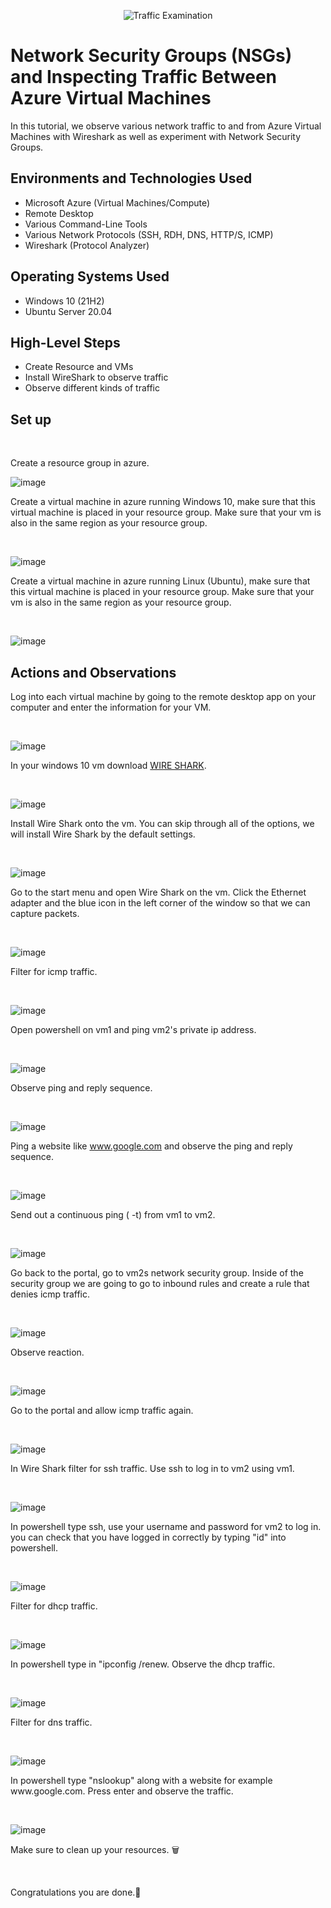 <p align="center">
<img src="https://i.imgur.com/Ua7udoS.png" alt="Traffic Examination"/>
</p>

<h1>Network Security Groups (NSGs) and Inspecting Traffic Between Azure Virtual Machines</h1>
In this tutorial, we observe various network traffic to and from Azure Virtual Machines with Wireshark as well as experiment with Network Security Groups. <br />


<h2>Environments and Technologies Used</h2>

- Microsoft Azure (Virtual Machines/Compute)
- Remote Desktop
- Various Command-Line Tools
- Various Network Protocols (SSH, RDH, DNS, HTTP/S, ICMP)
- Wireshark (Protocol Analyzer)

<h2>Operating Systems Used </h2>

- Windows 10 (21H2)
- Ubuntu Server 20.04

<h2>High-Level Steps</h2>

- Create Resource and VMs
- Install WireShark to observe traffic
- Observe different kinds of traffic

<h2>Set up</h2>


  
</p>
<br />

Create a resource group in azure.

<p>

![image](https://github.com/Janelle888/azure-network-protocols/assets/142438143/d6bd5aaf-ab65-4711-bf18-5dfed02cf5f0)

  
</p>
<p>

Create a virtual machine in azure running Windows 10, make sure that this virtual machine is placed in your resource group. Make sure that your vm is also in the same region as your resource group.
  
</p>
<br />

<p>
  
![image](https://github.com/Janelle888/azure-network-protocols/assets/142438143/def07035-9af8-4e25-a575-3e669aaaa20e)

  
</p>
<p>

Create a virtual machine in azure running Linux (Ubuntu), make sure that this virtual machine is placed in your resource group. Make sure that your vm is also in the same region as your resource group.
  
</p>
<br />

<p>
  
![image](https://github.com/Janelle888/azure-network-protocols/assets/142438143/847936a2-2e2a-48e9-b428-5463f42d1922)



<h2>Actions and Observations</h2>

<p>

Log into each virtual machine by going to the remote desktop app on your computer and enter the information for your VM.
  
</p>
<br />

<p>
  
![image](https://github.com/Janelle888/azure-network-protocols/assets/142438143/c976c653-05b4-4b86-b8fe-a270208e0534)

  
</p>
<p>
  
In your windows 10 vm download [WIRE SHARK](https://www.wireshark.org/download.html).
  
</p>
<br />

<p>
  
![image](https://github.com/Janelle888/azure-network-protocols/assets/142438143/33e6c7a0-2bd5-431b-bc62-8b7b2b3942dc)

  
</p>
<p>
 Install Wire Shark onto the vm. You can skip through all of the options, we will install Wire Shark by the default settings.
  
</p>
<br />

<p>
  
![image](https://github.com/Janelle888/azure-network-protocols/assets/142438143/5b80c7ea-110c-4327-9262-add4d22eefd7)

  
</p>
<p>
Go to the start menu and open Wire Shark on the vm. Click the Ethernet adapter and the blue icon in the left corner of the window so that we can capture packets.
  
</p>
<br />

<p>
  
![image](https://github.com/Janelle888/azure-network-protocols/assets/142438143/23e9001b-1a17-41ad-a1d3-7522261c5897)

  
</p>
<p>
Filter for icmp traffic. 
  
</p>
<br />

<p>
  
![image](https://github.com/Janelle888/azure-network-protocols/assets/142438143/f45b0a3d-3a22-4a29-89e2-af9f8625e1a9)

  
</p>
<p>
Open powershell on vm1 and ping vm2's private ip address.
  
</p>
<br />

<p>
  
![image](https://github.com/Janelle888/azure-network-protocols/assets/142438143/f9e7dab8-28d8-4a45-a65f-11776fab7b74)

  
</p>
<p>
Observe ping and reply sequence.
  
</p>
<br />

<p>
  
![image](https://github.com/Janelle888/azure-network-protocols/assets/142438143/f4957aec-63b2-4a00-b53d-4da0ea3660b8)

  
</p>
<p>
  
Ping a website like www.google.com and observe the ping and reply sequence.
  
</p>
<br />

<p>
  
![image](https://github.com/Janelle888/azure-network-protocols/assets/142438143/68a34565-9c42-4c71-99a9-1ee9e32fe997)

  
</p>
<p>
  
Send out a continuous ping ( -t) from vm1 to vm2.
  
</p>
<br />

<p>
  
![image](https://github.com/Janelle888/azure-network-protocols/assets/142438143/39d10eba-83d6-4a85-affe-32dd823aefc3)

  
</p>
<p>
Go back to the portal, go to vm2s network security group. Inside of the security group we are going to go to inbound rules and create a rule that denies icmp traffic.
  
</p>
<br />

<p>
  
![image](https://github.com/Janelle888/azure-network-protocols/assets/142438143/d4c586c9-802e-42c7-aec3-ff364381865d)

  
</p>
<p>
Observe reaction.
  
</p>
<br />

<p>
  
![image](https://github.com/Janelle888/azure-network-protocols/assets/142438143/dc9699c4-c71b-45c2-b07b-3f710d593a14)

  
</p>
<p>
Go to the portal and allow icmp traffic again.
  
</p>
<br />

<p>
  
![image](https://github.com/Janelle888/azure-network-protocols/assets/142438143/4bee24e0-ed1a-4854-b618-5624415afdeb)

  
</p>
<p>
In Wire Shark filter for ssh traffic. Use ssh to log in to vm2 using vm1.
  
</p>
<br />

<p>
  
![image](https://github.com/Janelle888/azure-network-protocols/assets/142438143/568b1026-4da8-43fc-8fb4-3c7a13729363)

  
</p>
<p>
In powershell type ssh, use your username and password for vm2 to log in. you can check that you have logged in correctly by typing "id" into powershell.
  
</p>
<br />

<p>
  
![image](https://github.com/Janelle888/azure-network-protocols/assets/142438143/37bb3966-f48c-4382-aacf-4daa41e3e4a7)

  
</p>
<p>
Filter for dhcp traffic.
  
</p>
<br />

<p>
  
![image](https://github.com/Janelle888/azure-network-protocols/assets/142438143/6c150e00-304a-442a-a22c-1d299778e4e8)

  
</p>
<p>
In powershell type in "ipconfig /renew. Observe the dhcp traffic. 
  
</p>
<br />

<p>
  
![image](https://github.com/Janelle888/azure-network-protocols/assets/142438143/6799e2af-0215-4fe9-a27a-ea4f32f2e337)

  
</p>
<p>
Filter for dns traffic. 
  
</p>
<br />

<p>
  
![image](https://github.com/Janelle888/azure-network-protocols/assets/142438143/5832c9b8-dde7-47b5-911f-94eb99bcf5b0)

  
</p>
<p>
In powershell type "nslookup" along with a website for example www.google.com. Press enter and observe the traffic. 
  
</p>
<br />

<p>
  
![image](https://github.com/Janelle888/azure-network-protocols/assets/142438143/05d00d2f-75a3-4d60-a17d-2a822fe6eeee)

  
</p>
<p>
Make sure to clean up your resources. 🗑️


</p>
<br />
  
</p>
<p>
Congratulations you are done.🎉
